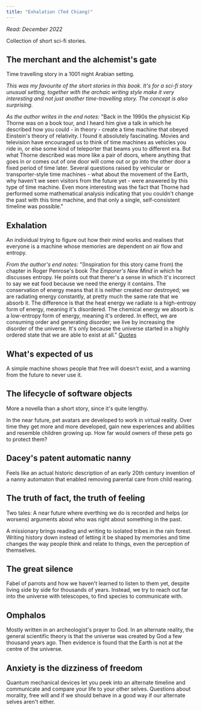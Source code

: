 ```yaml
---
title: "Exhalation (Ted Chiang)"
---
```


_Read: December 2022_

Collection of short sci-fi stories.

## The merchant and the alchemist's gate
Time travelling story in a 1001 night Arabian setting. 

_This was my favourite of the short stories in this book. It's for a sci-fi story unusual setting, together with the archaic writing style make it very interesting and not just another time-travelling story. The concept is also surprising._

_As the author writes in the end notes:_ "Back in the 1990s the physicist Kip Thorne was on a book tour, and I heard him give a talk in which he described how you could - in theory - create a time machine that obeyed Einstein's theory of relativity. I found it absolutely fascinating. Movies and television have encouraged us to think of time machines as vehicles you ride in, or else some kind of teleporter that beams you to different era. But what Thorne described was more like a pair of doors, where anything that goes in or comes out of one door will come out or go into the other door a fixed period of time later. Several questions raised by vehicular or transporter-style time machines - what about the movement of the Earth, why haven't we seen visitors from the future yet - were answered by this type of time machine. Even more interesting was the fact that Thorne had performed some mathematical analysis indicating that you couldn't change the past with this time machine, and that only a single, self-consistent timeline was possible."


## Exhalation
An individual trying to figure out how their mind works and realises that everyone is a machine whose memories are dependent on air flow and entropy.

_From the author's end notes:_ "(Inspiration for this story came from) the chapter in Roger Penrose's book _The Emporer's New Mind_ in which he discusses entropy. He points out that therer's a sense in which it's incorrect to say we eat food because we need the energy it contains. The conservation of energy means that it is neither created nor destroyed; we are radiating energy constantly, at pretty much the same rate that we absorb it. The difference is that the heat energy we radiate is a high-entropy form of energy, meaning it's disordered. The chemical energy we absorb is a low-entropy form of energy, meaning it's ordered. In effect, we are consuming order and generating disorder; we live by increasing the disorder of the universe. It's only because the universe started in a highly ordered state that we are able to exist at all."
[Quotes](Quotes.md)

## What's expected of us
A simple machine shows people that free will doesn't exist, and a warning from the future to never use it.


## The lifecycle of software objects
More a novella than a short story, since it's quite lengthy. 

In the near future, pet avatars are developed to work in virtual reality. Over time they get more and more developed, gain new experiences and abilities and resemble children growing up. How far would owners of these pets go to protect them?


## Dacey's patent automatic nanny
Feels like an actual historic description of an early 20th century invention of a nanny automaton that enabled removing parental care from child rearing. 


## The truth of fact, the truth of feeling
Two tales: A near future where everthing we do is recorded and helps (or worsens) arguments about who was right about something in the past.

A missionary brings reading and writing to isolated tribes in the rain forest. Writing history down instead of  letting it be shaped by memories and time changes the way people think and relate to things, even the perception of themselves. 


## The great silence
Fabel of parrots and how we haven't learned to listen to them yet, despite living side by side for thousands of years. Instead, we try to reach out far into the universe with telescopes, to find species to communicate with.


## Omphalos
Mostly written in an archeologist's prayer to God. In an alternate reality, the general scientific theory is that the universe was created by God a few thousand years ago. Then evidence is found that the Earth is not at the centre of the universe.


## Anxiety is the dizziness of freedom
Quantum mechanical devices let you peek into an alternate timeline and communicate and compare your life to your other selves. Questions about morality, free will and if we should behave in a good way if our alternate selves aren't either. 
